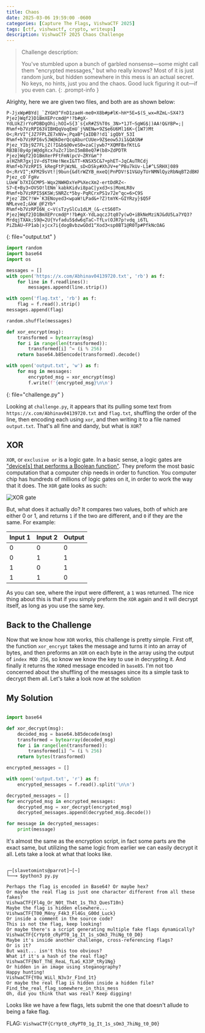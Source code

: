 ```yaml
---
title: Chaos
date: 2025-03-06 19:59:00 -0600
categories: [Capture The Flags, VishwaCTF 2025]
tags: [ctf, vishwactf, crypto, writeups]
description: VishwaCTF 2025 Chaos Challenge
---
```


> Challenge description:
>
> You've stumbled upon a bunch of garbled nonsense—some might call them "encrypted messages," but who really knows? Most of it is just random junk, but hidden somewhere in this mess is an actual secret. No keys, no hints, just you and the chaos. Good luck figuring it out—if you even can.
{: .prompt-info }

Alrighty, here we are given two files, and both are as shown below:

```
P-JjxWp#BYd|_`ZYGH3^FnD1zaeH-me0+X8b#p#lK~hH*5E=$(S_wx=RZmL~SX4?3
Pjez}Wqf2}D1BmXEPrcmd@*!?b#gX-YdLUkZ)rYoPDBDgOhi;hOI=S{3`s{xR#ZS%T0s_3N>*1JT~SgWG$|)AA!Q&YBP=;|
R%mf+b7VzRPI63VIBHQqVoqEmU`j%NENw+9Z$e6U6Ml16K~{1W7)Mt
O<;RrVI^{JZ7FPLZE7xNV=;PqaB*{aIDB?!d1`igQbY_53I
R%mf+b7VzRPI6v5JW@kDerQcqAburCUUe>9Z$eow5Ji1&QASN#
Pjez_YIbj9Z7FLjZ(?I&b$@0veS0=zaC|ywb7*XQMFBxfKtLG
RB3B)By4pjW@dgXcx7uZc71bnI5mB8eQ7#(b8>ZdPDTR
Pjez}Wqf2}D1BmXerPFtFmN(pcV~ZRY&m^?a(HZhR7gxj1V~d$TtHe!NexI&TT~KNSX5C&7+phET~JqCAuTRCdj
R%mf+b7VzRPI5_kRegFtPjWzNL_sD<DSky#XhJV+e^PBu7kUv-L1#^LSRHX|089
O<;RrVI^;KFM29sVt!|9bun{&dtrWZYB_mxeQ|PnPDV!$1V&UyTUrNMNlQyzRbNqBT2dBKR9Ia|0{
Pjez_cO`FgHv
LUeW`b7XIGCMP5-Wqx2NWHDxYeP%XecXm2-ertDdRZ<-
S7~E+By3<OVSO!lENm`kabkKidvi8paC|yxd3<s|MomLR8v
R%mf+b7VzRPI5$KSW;SNRZc*5by-PqRCrxPS1v72e^qc=6>C9S
Pjez`ZDC?!W+`K3ENoyed3<wpaW!LPad&+?Z)tmYK~GIYRzy}$Q5F
NMLeveI;&kW_@F2Yb*
R%mf+b7VzRPI6N_c~V(sTzySlCu1dLM_(&-ctS60T>
Pjez}Wqf2}D1BmXEPrcmd@*!?b#gX-YdLaqczJtq07y(wO+iBkNeMziNJ&dU5La7YQ3?
MrdqjTXAk;S9@=2U{Yvfadu5$dw6qTaC~TfLv(OJR7p!vdq_i6TL
PiZbAU~FP1ab|xjcx7i{dogBvbzwGOd1^Xod3<sp0BT1@R0Tp#PfkNcOAG
```
{: file="output.txt" }

```python
import random
import base64
import os

messages = []
with open('https://x.com/Abhinav04139720.txt', 'rb') as f:
    for line in f.readlines():
        messages.append(line.strip())

with open('flag.txt', 'rb') as f:
    flag = f.read().strip()
messages.append(flag)

random.shuffle(messages)

def xor_encrypt(msg):
    transformed = bytearray(msg)
    for i in range(len(transformed)):
        transformed[i] ^= (i % 256)  
    return base64.b85encode(transformed).decode() 

with open('output.txt', 'w') as f:
    for msg in messages:
        encrypted_msg = xor_encrypt(msg)
        f.write(f'{encrypted_msg}\n\n')

```
{: file="challenge.py" }

Looking at `challenge.py`, it appears that its pulling some text from `https://x.com/Abhinav04139720.txt` and `flag.txt`, shuffling the order of the line, then encoding each using `xor`, and then writing it to a file named `output.txt`. That's all fine and dandy, but what is `XOR`?

## XOR

`XOR`, or `exclusive or` is a logic gate. In a basic sense, a logic gates are ["device[s] that performs a Boolean function"](https://en.wikipedia.org/wiki/Logic_gate). They preform the most basic computation that a computer chip needs in order to function. You computer chip has hundreds of millions of logic gates on it, in order to work the way that it does. The `XOR` gate looks as such:

![XOR gate](https://graphicmaths.com/img/computer-science/logic/combining-logic-gates/xor-create-gate.png)

But, what does it actually do? It compares two values, both of which are either 0 or 1, and returns `1` if the two are different, and `0` if they are the same. For example:

| Input 1 | Input 2 | Output |
| -- | -- | -- |
| 0 | 0 | 0 |
| 0 | 1 | 1 |
| 1 | 0 | 1 |
| 1 | 1 | 0 |

As you can see, where the input were different, a `1` was returned. The nice thing about this is that if you simply preform the `XOR` again and it will decrypt itself, as long as you use the same key.

## Back to the Challenge

Now that we know how `XOR` works, this challenge is pretty simple. First off, the function `xor_encrypt` takes the message and turns it into an array of bytes, and then preforms an `XOR` on each byte in the array using the output of `index MOD 256`, so know we know the key to use in decrypting it. And finally it returns the `XOR`ed message encoded in `base85`. I'm not too concerned about the shuffling of the messages since its a simple task to decrypt them all. Let's take a look now at the solution

## My Solution

```python

import base64

def xor_decrypt(msg):
    decoded_msg = base64.b85decode(msg)
    transformed = bytearray(decoded_msg)
    for i in range(len(transformed)):
        transformed[i] ^= (i % 256)
    return bytes(transformed)

encrypted_messages = []

with open('output.txt', 'r') as f:
    encrypted_messages = f.read().split('\n\n')

decrypted_messages = []
for encrypted_msg in encrypted_messages:
    decrypted_msg = xor_decrypt(encrypted_msg)
    decrypted_messages.append(decrypted_msg.decode())

for message in decrypted_messages:
    print(message)

```

It's almost the same as the encryption script, in fact some parts are the exact same, but utilizing the same logic from earlier we can easily decrypt it all. Lets take a look at what that looks like.

```terminal

┌─[slavetomints@parrot]─[~]
└──╼ $python3 py.py 

Perhaps the flag is encoded in Base64? Or maybe hex?
Or maybe the real flag is just one character different from all these fakes?
VishwaCTF{Fl4g_Or_N0t_Th4t_1s_Th3_QuesT10n}
Maybe the flag is hidden elsewhere...
VishwaCTF{T00_M4ny_F4k3_Fl4Gs_G00d_Luck}
Or inside a comment in the source code?
This is not the flag, keep looking!
Or maybe there's a script generating multiple fake flags dynamically?
VishwaCTF{CrYpt0_cRyPT0_1g_It_1s_sOm3_7hiNg_t0_D0}
Maybe it's inside another challenge, cross-referencing flags?
Or is it?
But wait... isn't this too obvious?
What if it's a hash of the real flag?
VishwaCTF{NoT_ThE_ReaL_fLaG_K33P_tRy1Ng}
Or hidden in an image using steganography?
Happy hunting!
VishwaCTF{Y0u_WiLl_N3v3r_F1nd_1t}
Or maybe the real flag is hidden inside a hidden file?
Find_the_real_flag_somewhere_in_this_mess
Oh, did you think that was real? Keep digging!
```

Looks like we have a few flags, lets submit the one that doesn't allude to being a fake flag.

FLAG: `VishwaCTF{CrYpt0_cRyPT0_1g_It_1s_sOm3_7hiNg_t0_D0}`